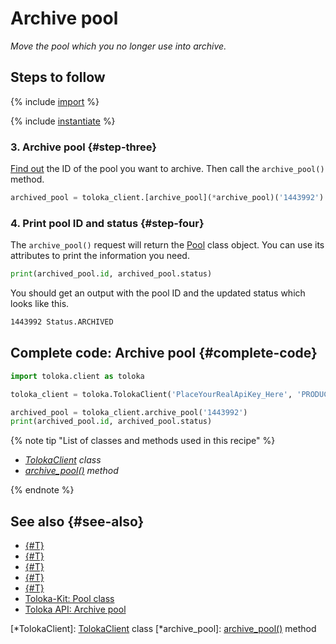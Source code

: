 # Archive pool

_Move the pool which you no longer use into archive._

## Steps to follow

{% include [import](../_includes/recipes/import.md) %}

{% include [instantiate](../_includes/recipes/instantiate.md) %}

### 3. Archive pool {#step-three}

[Find out](get-pools.md) the ID of the pool you want to archive. Then call the `archive_pool()` method.

```python
archived_pool = toloka_client.[archive_pool](*archive_pool)('1443992')
```

### 4. Print pool ID and status {#step-four}

The `archive_pool()` request will return the [Pool](../reference/toloka.client.pool.Pool.md) class object. You can use its attributes to print the information you need.

```python
print(archived_pool.id, archived_pool.status)
```

You should get an output with the pool ID and the updated status which looks like this.

```bash
1443992 Status.ARCHIVED
```

## Complete code: Archive pool {#complete-code}

```python
import toloka.client as toloka

toloka_client = toloka.TolokaClient('PlaceYourRealApiKey_Here', 'PRODUCTION')

archived_pool = toloka_client.archive_pool('1443992')
print(archived_pool.id, archived_pool.status)
```

{% note tip "List of classes and methods used in this recipe" %}

- _[TolokaClient](../reference/toloka.client.TolokaClient.md) class_
- _[archive_pool()](../reference/toloka.client.TolokaClient.archive_pool.md) method_

{% endnote %}

## See also {#see-also}

- [{#T}](../../guide/concepts/overview.md)
- [{#T}](learn-basics.md)
- [{#T}](use-cases.md)
- [{#T}](../../guide/concepts/pool-archive.md)
- [{#T}](get-pools.md)
- [Toloka-Kit: Pool class](../reference/toloka.client.pool.Pool.md)
- [Toloka API: Archive pool](https://toloka.ai/docs/api/api-reference/#post-/pools/-id-/archive)

[*TolokaClient]: [TolokaClient](../reference/toloka.client.TolokaClient.md) class
[*archive_pool]: [archive_pool()](../reference/toloka.client.TolokaClient.archive_pool.md) method